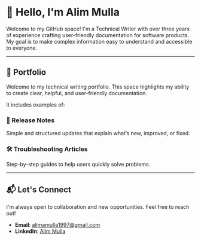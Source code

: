 # 👋 Hello, I'm Alim Mulla

Welcome to my GitHub space! I'm a Technical Writer with over three years of experience crafting user-friendly documentation for software products. My goal is to make complex information easy to understand and accessible to everyone.

---

## 📂 Portfolio

Welcome to my technical writing portfolio. This space highlights my ability to create clear, helpful, and user-friendly documentation.

It includes examples of:

### 📝 Release Notes  
Simple and structured updates that explain what’s new, improved, or fixed.

### 🛠️ Troubleshooting Articles  
Step-by-step guides to help users quickly solve problems.



---

## 📬 Let's Connect

I'm always open to collaboration and new opportunities. Feel free to reach out!

- **Email**: alimamulla1997@gmail.com
- **LinkedIn**: [Alim Mulla](https://www.linkedin.com/in/alimamulla/)
